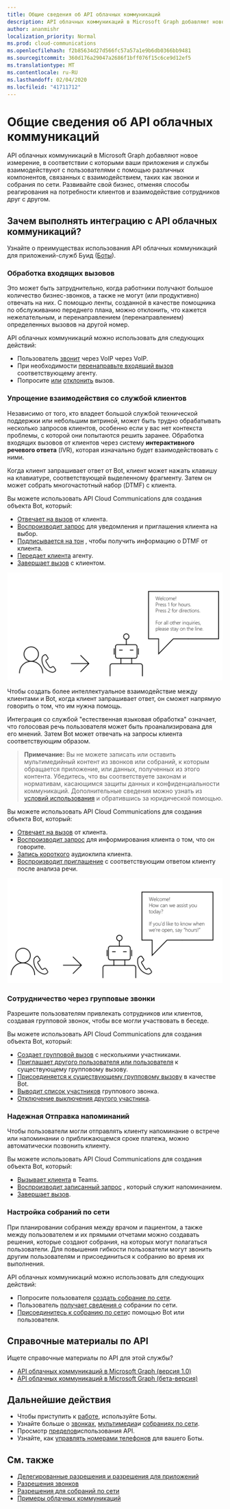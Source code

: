 ```yaml
---
title: Общие сведения об API облачных коммуникаций
description: API облачных коммуникаций в Microsoft Graph добавляют новое измерение, в соответствии с которыми ваши приложения и службы взаимодействуют с пользователями с помощью различных компонентов, связанных с взаимодействием, таких как звонки и собрания по сети.
author: ananmishr
localization_priority: Normal
ms.prod: cloud-communications
ms.openlocfilehash: f2b85634d27d566fc57a57a1e9b6db0366bb9481
ms.sourcegitcommit: 360d176a29047a2686f1bff076f15c6ce9d12ef5
ms.translationtype: MT
ms.contentlocale: ru-RU
ms.lasthandoff: 02/04/2020
ms.locfileid: "41711712"
---
```

# <a name="cloud-communications-api-overview"></a>Общие сведения об API облачных коммуникаций
API облачных коммуникаций в Microsoft Graph добавляют новое измерение, в соответствии с которыми ваши приложения и службы взаимодействуют с пользователями с помощью различных компонентов, связанных с взаимодействием, таких как звонки и собрания по сети. Развивайте свой бизнес, отменяя способы реагирования на потребности клиентов и взаимодействие сотрудников друг с другом.

## <a name="why-integrate-with-the-cloud-communications-apis"></a>Зачем выполнять интеграцию с API облачных коммуникаций?

Узнайте о преимуществах использования API облачных коммуникаций для приложений-служб Буид ([Боты](https://microsoftgraph.github.io/microsoft-graph-comms-samples/docs/articles/calls/register-calling-bot.html?q=create%20bot)).

### <a name="handle-incoming-calls"></a>Обработка входящих вызовов

Это может быть затруднительно, когда работники получают большое количество бизнес-звонков, а также не могут (или продуктивно) отвечать на них. С помощью ленты, созданной в качестве помощника по обслуживанию переднего плана, можно отклонить, что кажется нежелательным, и перенаправлением (перенаправлением) определенных вызовов на другой номер.

API облачных коммуникаций можно использовать для следующих действий:

- Пользователь [звонит](/graph/api/application-post-calls?view=graph-rest-1.0) через VoIP через VoIP.
- При необходимости [перенаправьте входящий вызов](/graph/api/call-redirect?view=graph-rest-1.0) соответствующему агенту.
- Попросите [или](/graph/api/call-answer?view=graph-rest-1.0) [отклонить](/graph/api/call-reject?view=graph-rest-1.0) вызов.


### <a name="simplify-the-customer-service-experience"></a>Упрощение взаимодействия со службой клиентов
Независимо от того, кто владеет большой службой технической поддержки или небольшим витриной, может быть трудно обрабатывать несколько запросов клиентов, особенно если у вас нет контекста проблемы, с которой они попытаются решить заранее. Обработка входящих вызовов от клиентов через систему **интерактивного речевого ответа** (IVR), которая изначально будет взаимодействовать с ними.

Когда клиент запрашивает ответ от Bot, клиент может нажать клавишу на клавиатуре, соответствующей выделенному фрагменту. Затем он может собрать многочастотный набор (DTMF) с клиента.

Вы можете использовать API Cloud Communications для создания объекта Bot, который:

- [Отвечает на вызов](/graph/api/call-answer?view=graph-rest-1.0) от клиента.
- [Воспроизводит запрос](/graph/api/call-playprompt?view=graph-rest-1.0) для уведомления и приглашения клиента на выбор.
- [Подписывается на тон](/graph/api/call-subscribetotone?view=graph-rest-1.0) , чтобы получить информацию о DTMF от клиента.
- [Передает клиента](/graph/api/call-transfer?view=graph-rest-1.0) агенту.
- [Завершает вызов](/graph/api/call-delete?view=graph-rest-1.0) с клиентом.

![Изображение объекта Bot, предоставляющего параметры для передачи вызовов](images/communications-ivr-transfer.png)

Чтобы создать более интеллектуальное взаимодействие между клиентами и Bot, когда клиент запрашивает ответ, он сможет напрямую говорить о том, что им нужна помощь.

Интеграция со службой "естественная языковая обработка" означает, что голосовая речь пользователя может быть проанализирована для его мнений. Затем Bot может отвечать на запросы клиента соответствующим образом.

>**Примечание:** Вы не можете записать или оставить мультимедийный контент из звонков или собраний, к которым обращается приложение, или данных, полученных из этого контента. Убедитесь, что вы соответствуете законам и нормативам, касающимся защиты данных и конфиденциальности коммуникаций. Дополнительные сведения можно узнать из [условий использования](https://docs.microsoft.com/legal/microsoft-apis/terms-of-use) и обратившись за юридической помощью.

Вы можете использовать API Cloud Communications для создания объекта Bot, который:

- [Отвечает на вызов](/graph/api/call-answer?view=graph-rest-1.0) от клиента.
- [Воспроизводит запрос](/graph/api/call-playprompt?view=graph-rest-1.0) для информирования клиента о том, что он говорите.
- [Запись короткого](/graph/api/call-record?view=graph-rest-1.0) аудиоклипа клиента.
- [Воспроизводит приглашение](/graph/api/call-playprompt?view=graph-rest-1.0) с соответствующим ответом клиенту после анализа речи.

![Изображение элемента Bot, с помощью которого пользователь получает голосовый ответ](images/communications-ivr.PNG)

### <a name="collaborate-through-group-calls"></a>Сотрудничество через групповые звонки
Разрешите пользователям привлекать сотрудников или клиентов, создавая групповой звонок, чтобы все могли участвовать в беседе.

Вы можете использовать API Cloud Communications для создания объекта Bot, который:

- [Создает групповой вызов](/graph/api/application-post-calls?view=graph-rest-1.0#example-3-create-a-group-call-with-service-hosted-media) с несколькими участниками.
- [Приглашает другого пользователя или пользователя](/graph/api/participant-invite?view=graph-rest-1.0) к существующему групповому вызову.
- [Присоединяется к существующему групповому вызову](/graph/api/application-post-calls?view=graph-rest-1.0#example-5-join-scheduled-meeting-with-service-hosted-media) в качестве Bot.
- [Выводит список участников](/graph/api/call-list-participants?view=graph-rest-1.0) группового звонка.
- [Отключение выключения другого участника](/graph/api/participant-mute?view=graph-rest-1.0).

### <a name="send-reminders-reliably"></a>Надежная Отправка напоминаний
Чтобы пользователи могли отправлять клиенту напоминание о встрече или напоминании о приближающемся сроке платежа, можно автоматически позвонить клиенту. <!--If the customer misses the call, it will leave a voicemail with the automated message. (Add this back once bot to PSTN calling works)-->

Вы можете использовать API Cloud Communications для создания объекта Bot, который:

- [Вызывает клиента](/graph/api/application-post-calls?view=graph-rest-1.0) в Teams.
- [Воспроизводит записанный запрос](/graph/api/call-playprompt?view=graph-rest-1.0) , который служит напоминанием.
- [Завершает вызов](/graph/api/call-delete?view=graph-rest-1.0).


### <a name="set-up-online-meetings"></a>Настройка собраний по сети
При планировании собрания между врачом и пациентом, а также между пользователем и их прямыми отчетами можно создавать решения, которые создают собрания, на которых могут полагаться пользователи. Для повышения гибкости пользователи могут звонить другим пользователям и присоединиться к собранию во время их выполнения.

API облачных коммуникаций можно использовать для следующих действий:

- Попросите пользователя [создать собрание по сети](/graph/api/application-post-onlinemeetings?view=graph-rest-1.0).
- Пользователь [получает сведения о](/graph/api/onlinemeeting-get?view=graph-rest-1.0) собрании по сети.
- [Присоединитесь к собранию по сети](/graph/api/application-post-calls?view=graph-rest-1.0#example-5-join-scheduled-meeting-with-service-hosted-media)с помощью Bot или пользователя.

## <a name="api-reference"></a>Справочные материалы по API
Ищете справочные материалы по API для этой службы?

- [API облачных коммуникаций в Microsoft Graph (версия 1.0)](/graph/api/resources/communications-api-overview?view=graph-rest-1.0)
- [API облачных коммуникаций в Microsoft Graph (бета-версия)](/graph/api/resources/communications-api-overview?view=graph-rest-beta)

## <a name="next-steps"></a>Дальнейшие действия

- Чтобы приступить к [работе](cloud-communications-get-started.md), используйте Боты.
- Узнайте больше о [звонках](cloud-communications-calls.md), [мультимедиа](cloud-communications-media.md)и [собраниях по сети](cloud-communications-online-meetings.md).
- Просмотр [пределов](cloud-communications-limits.md)использования API.
- Узнайте, как [управлять номерами телефонов](cloud-communications-phone-number.md) для вашего Боты.

## <a name="see-also"></a>См. также

- [Делегированные разрешения и разрешения для приложений](https://docs.microsoft.com/azure/active-directory/develop/v1-permissions-and-consent)
- [Разрешения звонков](/graph/permissions-reference#calls-permissions)
- [Разрешения для собраний по сети](/graph/permissions-reference#online-meetings-permissions)
- [Примеры облачных коммуникаций](https://github.com/microsoftgraph/microsoft-graph-comms-samples)


